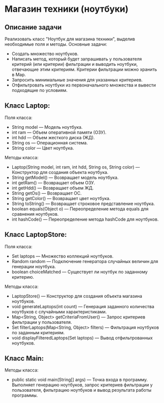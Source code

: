 # Магазин техники (ноутбуки)

## Описание задачи

Реализовать класс "Ноутбук для магазина техники", выделив необходимые поля и методы. Основные задачи:
- Создать множество ноутбуков.
- Написать метод, который будет запрашивать у пользователя критерий (или критерии) фильтрации и выводить ноутбуки, отвечающие этим критериям. Критерии фильтрации можно хранить в Map.
- Запросить минимальные значения для указанных критериев.
- Отфильтровать ноутбуки из первоначального множества и вывести подходящие по условиям.

## Класс Laptop:

Поля класса:
- String model — Модель ноутбука.
- int ram — Объем оперативной памяти (ОЗУ).
- int hdd — Объем жесткого диска (ЖД).
- String os — Операционная система.
- String color — Цвет ноутбука.

Методы класса:
- Laptop(String model, int ram, int hdd, String os, String color) — Конструктор для создания объекта ноутбука.
- String getModel() — Возвращает модель ноутбука.
- int getRam() — Возвращает объем ОЗУ.
- int getHdd() — Возвращает объем ЖД.
- String getOs() — Возвращает ОС.
- String getColor() — Возвращает цвет ноутбука.
- String toString() — Возвращает строковое представление ноутбука.
- boolean equals(Object o) — Переопределение метода equals для сравнения ноутбуков.
- int hashCode() — Переопределение метода hashCode для ноутбуков.

## Класс LaptopStore:

Поля класса:
- Set<Laptop> laptops — Множество коллекций ноутбуков.
- Random random — Подключение генератора случайных величин для генерации ноутбука.
- boolean choiceMatched — Существует ли ноутбук по заданному критерию.

Методы класса:
- LaptopStore() — Конструктор для создания объекта магазина ноутбуков.
- void generateLaptops(int count) — Генерация заданного количества ноутбуков с случайными характеристиками.
- Map<String, Object> getCriteriaFromUser() — Запрос критериев фильтрации у пользователя.
- Set<Laptop> filterLaptops(Map<String, Object> filters) — Фильтрация ноутбуков по заданным критериям.
- void displayFilteredLaptops(Set<Laptop> laptops) — Вывод отфильтрованных ноутбуков.

## Класс Main:

Методы класса:
- public static void main(String[] args) — Точка входа в программу. Выполняет генерацию ноутбуков, запрос критериев фильтрации у пользователя, фильтрацию ноутбуков и вывод результата работы программы.

